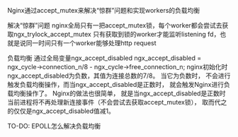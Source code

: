 Nginx通过accept_mutex来解决“惊群”问题和实现workers的负载均衡

解决“惊群”问题
nginx全局只有一把accept_mutex锁，每个worker都会尝试去获取ngx_trylock_accept_mutex
只有获取到锁的worker才能监听listening fd，也就是说同一时间只有一个worker能够处理http request

负载均衡
通过全局变量ngx_accept_disabled
ngx_accept_disabled = ngx_cycle->connection_n/8 - ngx_cycle->free_connection_n;
nginx初始化时ngx_accept_disabled为负数，其值为连接总数的7/8。
当它为负数时， 不会进行触发负载均衡操作，而当ngx_accept_disabled是正数时， 就会触发Nginx进行负载均衡操作了。 
Nginx的做法也很简单， 就是当ngx_accept_disabled是正数时当前进程将不再处理新连接事件（不会尝试去获取accept_mutex锁），
取而代之的仅仅是ngx_accept_disabled值减1。

TO-DO: EPOLL怎么解决负载均衡
